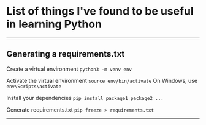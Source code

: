# List of things I've found to be useful in learning Python
___

## Generating a requirements.txt
Create a virtual environment
`python3 -m venv env`

Activate the virtual environment
`source env/bin/activate`
On Windows, use `env\Scripts\activate`

Install your dependencies
`pip install package1 package2 ...`

Generate requirements.txt
`pip freeze > requirements.txt`
___


